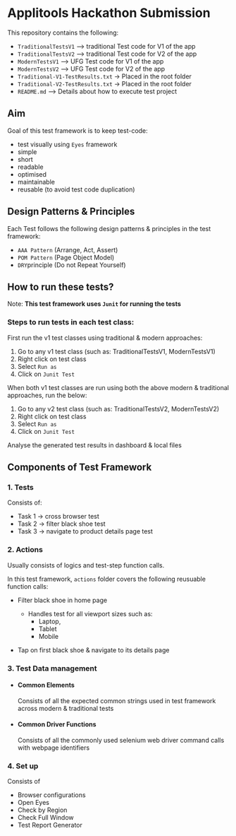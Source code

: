 # Applitools Hackathon Submission

This repository contains the following:
- `TraditionalTestsV1`  —> traditional Test code for V1 of the app
- `TraditionalTestsV2`  —> traditional Test code for V2 of the app 
- `ModernTestsV1`     —> UFG Test code for V1 of the app 
- `ModernTestsV2`      —> UFG Test code for V2 of the app 
- `Traditional-V1-TestResults.txt`  -> Placed in the root folder
- `Traditional-V2-TestResults.txt`  -> Placed in the root folder
- `README.md` –> Details about how to execute test project 

## Aim

Goal of this test framework is to keep test-code:
- test visually using `Eyes` framework
- simple
- short
- readable
- optimised
- maintainable
- reusable (to avoid test code duplication)

## Design Patterns & Principles

Each Test follows the following design patterns & principles in the test framework:
- `AAA Pattern` (Arrange, Act, Assert)
- `POM Pattern` (Page Object Model)
- `DRY`principle (Do not Repeat Yourself)

## How to run these tests?

Note: 
**This test framework uses `Junit` for running the tests**

### Steps to run tests in each test class:

First run the v1 test classes using traditional & modern approaches:

 1. Go to any v1 test class (such as: TraditionalTestsV1, ModernTestsV1) 
 2. Right click on test class 
 3. Select `Run as` 
 4. Click on `Junit Test`

When both v1 test classes are run using both the above modern & traditional approaches, run the below: 

 1. Go to any v2 test class (such as: TraditionalTestsV2, ModernTestsV2) 
 2. Right click on test class 
 3. Select `Run as` 
 4. Click on `Junit Test`

Analyse the generated test results in dashboard & local files

## Components of Test Framework

### 1. Tests

Consists of:
- Task 1 -> cross browser test
- Task 2 -> filter black shoe test
- Task 3 -> navigate to product details page test

### 2. Actions 

Usually consists of logics and test-step function calls.

In this test framework, `actions` folder covers the following reusuable function calls:

- Filter black shoe in home page 
  - Handles test for all viewport sizes such as: 
    - Laptop, 
    - Tablet  
    - Mobile
    
- Tap on first black shoe & navigate to its details page

### 3. Test Data management

- #### Common Elements
  Consists of all the expected common strings used in test framework across modern & traditional tests

- #### Common Driver Functions
  Consists of all the commonly used selenium web driver command calls with webpage identifiers

### 4. Set up 

Consists of 

- Browser configurations 
- Open Eyes  
- Check by Region
- Check Full Window
- Test Report Generator
